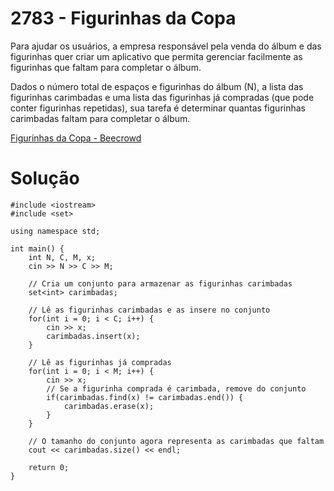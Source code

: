 # 2783 - Figurinhas da Copa

Para ajudar os usuários, a empresa responsável pela venda do álbum e das figurinhas quer criar um aplicativo que permita gerenciar facilmente as figurinhas que faltam para completar o álbum.

Dados o número total de espaços e figurinhas do álbum (N), a lista das figurinhas carimbadas e uma lista das figurinhas já compradas (que pode conter figurinhas repetidas), sua tarefa é determinar quantas figurinhas carimbadas faltam para completar o álbum.

[Figurinhas da Copa - Beecrowd](https://judge.beecrowd.com/pt/problems/view/2783)


# Solução

```
#include <iostream>
#include <set>

using namespace std;

int main() {
    int N, C, M, x;
    cin >> N >> C >> M;

    // Cria um conjunto para armazenar as figurinhas carimbadas
    set<int> carimbadas;

    // Lê as figurinhas carimbadas e as insere no conjunto
    for(int i = 0; i < C; i++) {
        cin >> x;
        carimbadas.insert(x);
    }

    // Lê as figurinhas já compradas
    for(int i = 0; i < M; i++) {
        cin >> x;
        // Se a figurinha comprada é carimbada, remove do conjunto
        if(carimbadas.find(x) != carimbadas.end()) {
            carimbadas.erase(x);
        }
    }

    // O tamanho do conjunto agora representa as carimbadas que faltam
    cout << carimbadas.size() << endl;

    return 0;
}

```

